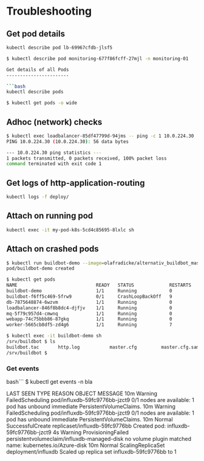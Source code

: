 Troubleshooting
===============

Get pod details
---------------

```bash
kubectl describe pod lb-69967cfdb-jlsf5

```

```bash
$ kubectl describe pod monitoring-677f86fcff-27mjl -n monitoring-01

Get details of all Pods
-----------------------

```bash
kubectl describe pods
```
```bash
$ kubectl get pods -o wide
```

Adhoc (network) checks
----------------------

```bash
$ kubectl exec loadbalancer-85df47799d-94jms -- ping -c 1 10.0.224.30
PING 10.0.224.30 (10.0.224.30): 56 data bytes

--- 10.0.224.30 ping statistics ---
1 packets transmitted, 0 packets received, 100% packet loss
command terminated with exit code 1
```

Get logs of http-application-routing
------------------------------------

```bash
kubectl logs -f deploy/

```

Attach on running pod
---------------------

```bash
kubectl exec -it my-pod-k8s-5cd4c85695-8lxlc sh

```

Attach on crashed pods
----------------------

```bash
$ kubectl run buildbot-demo --image=olafradicke/alternativ_buildbot_master:vv2.7.0r6 --restart=Never
pod/buildbot-demo created

$ kubectl get pods
NAME                             READY   STATUS             RESTARTS   AGE
buildbot-demo                    1/1     Running            0          11s
buildbot-f6ff5c469-5frw9         0/1     CrashLoopBackOff   9          22m
db-7875648874-6wzvm              1/1     Running            0          26m
loadbalancer-846f8b8dc4-djfjv    1/1     Running            0          26m
mq-5f79c957d4-cmwnq              1/1     Running            0          25m
webapp-74c75bbb86-87gkq          1/1     Running            0          25m
worker-5665cb8df5-zd4g6          1/1     Running            7          25m

$ kubectl exec -it buildbot-demo sh
/srv/buildbot $ ls
buildbot.tac       http.log           master.cfg         master.cfg.sample  start_buildbot.sh  twistd.pid
/srv/buildbot $
```

### Get events ###

bash```
$ kubectl get events -n bla

LAST SEEN   TYPE      REASON               OBJECT                                        MESSAGE
10m         Warning   FailedScheduling     pod/influxdb-59fc9776bb-jzct9                 0/1 nodes are available: 1 pod has unbound immediate PersistentVolumeClaims.
10m         Warning   FailedScheduling     pod/influxdb-59fc9776bb-jzct9                 0/1 nodes are available: 1 pod has unbound immediate PersistentVolumeClaims.
10m         Normal    SuccessfulCreate     replicaset/influxdb-59fc9776bb                Created pod: influxdb-59fc9776bb-jzct9
4s          Warning   ProvisioningFailed   persistentvolumeclaim/influxdb-managed-disk   no volume plugin matched name: kubernetes.io/Azure-disk
10m         Normal    ScalingReplicaSet    deployment/influxdb                           Scaled up replica set influxdb-59fc9776bb to 1
```